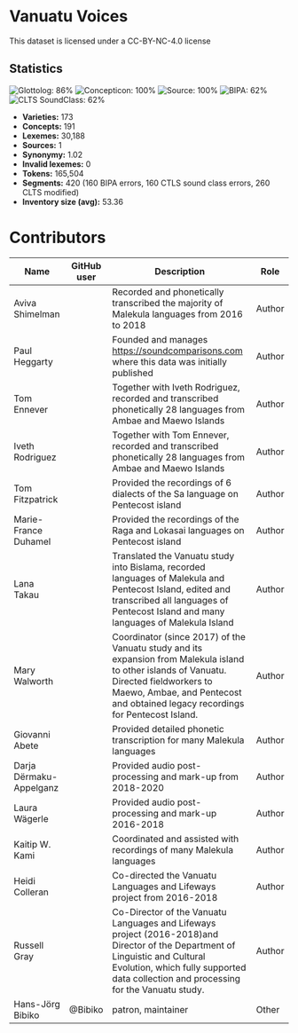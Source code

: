 # Vanuatu Voices

This dataset is licensed under a CC-BY-NC-4.0 license

## Statistics


![Glottolog: 86%](https://img.shields.io/badge/Glottolog-86%25-yellowgreen.svg "Glottolog: 86%")
![Concepticon: 100%](https://img.shields.io/badge/Concepticon-100%25-brightgreen.svg "Concepticon: 100%")
![Source: 100%](https://img.shields.io/badge/Source-100%25-brightgreen.svg "Source: 100%")
![BIPA: 62%](https://img.shields.io/badge/BIPA-62%25-orange.svg "BIPA: 62%")
![CLTS SoundClass: 62%](https://img.shields.io/badge/CLTS%20SoundClass-62%25-orange.svg "CLTS SoundClass: 62%")

- **Varieties:** 173
- **Concepts:** 191
- **Lexemes:** 30,188
- **Sources:** 1
- **Synonymy:** 1.02
- **Invalid lexemes:** 0
- **Tokens:** 165,504
- **Segments:** 420 (160 BIPA errors, 160 CTLS sound class errors, 260 CLTS modified)
- **Inventory size (avg):** 53.36

# Contributors

Name               | GitHub user     | Description                          | Role
---                | ---             | ---                                  | ---
Aviva Shimelman |  | Recorded and phonetically transcribed the majority of Malekula languages from 2016 to 2018 | Author
Paul Heggarty |  | Founded and manages https://soundcomparisons.com where this data was initially published | Author
Tom Ennever |  | Together with Iveth Rodriguez, recorded and transcribed phonetically 28 languages from Ambae and Maewo Islands | Author
Iveth Rodriguez |  | Together with Tom Ennever, recorded and transcribed phonetically 28 languages from Ambae and Maewo Islands | Author
Tom Fitzpatrick |  | Provided the recordings of 6 dialects of the Sa language on Pentecost island | Author
Marie-France Duhamel |  | Provided the recordings of the Raga and Lokasai languages on Pentecost island | Author
Lana Takau |  | Translated the Vanuatu study into Bislama, recorded languages of Malekula and Pentecost Island, edited and transcribed all languages of Pentecost Island and many languages of Malekula Island  | Author
Mary Walworth |  | Coordinator (since 2017) of the Vanuatu study and its expansion from Malekula island to other islands of Vanuatu. Directed fieldworkers to Maewo, Ambae, and Pentecost and obtained legacy recordings for Pentecost Island. | Author
Giovanni Abete |  | Provided detailed phonetic transcription for many Malekula languages  | Author
Darja Dërmaku-Appelganz |  | Provided audio post-processing and mark-up from 2018-2020 | Author
Laura Wägerle |  | Provided audio post-processing and mark-up 2016-2018 | Author
Kaitip W. Kami |  | Coordinated and assisted with recordings of many Malekula languages | Author
Heidi Colleran |  | Co-directed the Vanuatu Languages and Lifeways project from 2016-2018 | Author
Russell Gray |  | Co-Director of the Vanuatu Languages and Lifeways project (2016-2018)and Director of the Department of Linguistic and Cultural Evolution, which fully supported data collection and processing for the Vanuatu study. | Author
Hans-Jörg Bibiko | @Bibiko | patron, maintainer | Other


